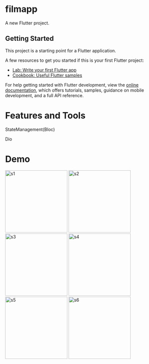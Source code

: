 
# filmapp

A new Flutter project.

## Getting Started

This project is a starting point for a Flutter application.

A few resources to get you started if this is your first Flutter project:

- [Lab: Write your first Flutter app](https://docs.flutter.dev/get-started/codelab)
- [Cookbook: Useful Flutter samples](https://docs.flutter.dev/cookbook)

For help getting started with Flutter development, view the
[online documentation](https://docs.flutter.dev/), which offers tutorials,
samples, guidance on mobile development, and a full API reference.
# Features and Tools

StateManagement(Bloc)

Dio

# Demo
<img width="200" alt="s1" src="https://github.com/walidsalah19/Film-Characters/assets/67799939/f9823909-1818-46fd-ae26-71fba32a2269">
<img width="200" alt="s2" src="https://github.com/walidsalah19/Film-Characters/assets/67799939/f3e926c9-d3f2-40de-a214-3ea9b654c0c2">
<img width="200" alt="s3" src="https://github.com/walidsalah19/Film-Characters/assets/67799939/24702c8b-3174-40a6-adc1-c1a1c8d88bf9">
<img width="200" alt="s4" src="https://github.com/walidsalah19/Film-Characters/assets/67799939/d786a21e-6b7a-4719-ba26-1b1437a106fd">
<img width="200" alt="s5" src="https://github.com/walidsalah19/Film-Characters/assets/67799939/93e75a56-9bbb-41fe-998c-8ac4eeb05f0d">
<img width="200" alt="s6" src="https://github.com/walidsalah19/Film-Characters/assets/67799939/fc304fdf-5fba-4484-9814-960f34028e23">
